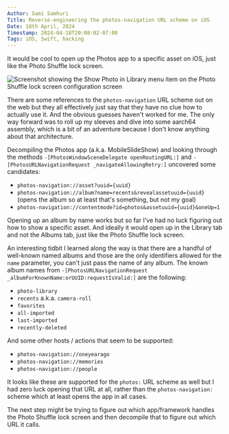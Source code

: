 ```yaml
---
Author: Sami Samhuri
Title: Reverse-engineering the photos-navigation URL scheme on iOS
Date: 18th April, 2024
Timestamp: 2024-04-18T20:08:02-07:00
Tags: iOS, Swift, hacking
---
```


It would be cool to open up the Photos app to a specific asset on iOS, just like the Photo Shuffle lock screen.

![Screenshot showing the Show Photo in Library menu item on the Photo Shuffle lock screen configuration screen](/images/photo-shuffle-show-photo.jpeg)

There are some references to the `photos-navigation` URL scheme out on the web but they all effectively just say that they have no clue how to actually use it. And the obvious guesses haven't worked for me. The only way forward was to roll up my sleeves and dive into some aarch64 assembly, which is a bit of an adventure because I don't know anything about that architecture.

Decompiling the Photos app (a.k.a. MobileSlideShow) and looking through the methods `-[PhotosWindowSceneDelegate openRoutingURL:]` and `-[PhotosURLNavigationRequest _navigateAllowingRetry:]` uncovered some candidates:

- `photos-navigation://asset?uuid={uuid}`
- `photos-navigation://album?name=recents&revealassetuuid={uuid}` (opens the album so at least that's something, but not my goal)
- `photos-navigation://contentmode?id=photos&assetuuid={uuid}&oneUp=1`

Opening up an album by name works but so far I've had no luck figuring out how to show a specific asset. And ideally it would open up in the Library tab and not the Albums tab, just like the Photo Shuffle lock screen.

An interesting tidbit I learned along the way is that there are a handful of well-known named albums and those are the only identifiers allowed for the `name` parameter, you can't just pass the name of any album. The known album names from `-[PhotosURLNavigationRequest _albumForKnownName:orUUID:requestIsValid:]` are the following:

- `photo-library`
- `recents` a.k.a. `camera-roll`
- `favorites`
- `all-imported`
- `last-imported`
- `recently-deleted`

And some other hosts / actions that seem to be supported:

- `photos-navigation://oneyearago`
- `photos-navigation://memories`
- `photos-navigation://people`

It looks like these are supported for the `photos:` URL scheme as well but I had zero luck opening that URL at all, rather than the `photos-navigation:` scheme which at least opens the app in all cases.

The next step might be trying to figure out which app/framework handles the Photo Shuffle lock screen and then decompile that to figure out which URL it calls.